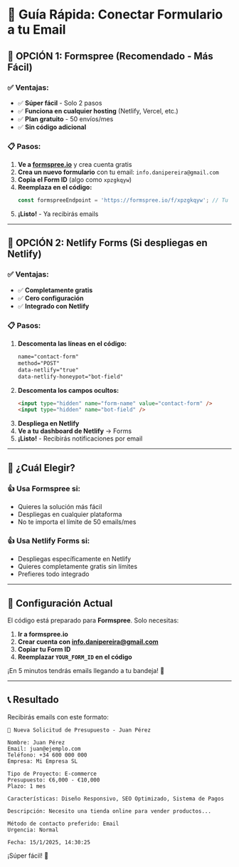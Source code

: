 # 📧 Guía Rápida: Conectar Formulario a tu Email

## 🚀 OPCIÓN 1: Formspree (Recomendado - Más Fácil)

### ✅ Ventajas:
- ✅ **Súper fácil** - Solo 2 pasos
- ✅ **Funciona en cualquier hosting** (Netlify, Vercel, etc.)
- ✅ **Plan gratuito** - 50 envíos/mes
- ✅ **Sin código adicional**

### 📋 Pasos:
1. **Ve a [formspree.io](https://formspree.io)** y crea cuenta gratis
2. **Crea un nuevo formulario** con tu email: `info.danipereira@gmail.com`
3. **Copia el Form ID** (algo como `xpzgkqyw`)
4. **Reemplaza en el código:**
   ```javascript
   const formspreeEndpoint = 'https://formspree.io/f/xpzgkqyw'; // Tu Form ID aquí
   ```
5. **¡Listo!** - Ya recibirás emails

---

## 🚀 OPCIÓN 2: Netlify Forms (Si despliegas en Netlify)

### ✅ Ventajas:
- ✅ **Completamente gratis**
- ✅ **Cero configuración**
- ✅ **Integrado con Netlify**

### 📋 Pasos:
1. **Descomenta las líneas en el código:**
   ```html
   name="contact-form"
   method="POST"
   data-netlify="true"
   data-netlify-honeypot="bot-field"
   ```
2. **Descomenta los campos ocultos:**
   ```html
   <input type="hidden" name="form-name" value="contact-form" />
   <input type="hidden" name="bot-field" />
   ```
3. **Despliega en Netlify**
4. **Ve a tu dashboard de Netlify** → Forms
5. **¡Listo!** - Recibirás notificaciones por email

---

## 🎯 ¿Cuál Elegir?

### 👍 **Usa Formspree si:**
- Quieres la solución más fácil
- Despliegas en cualquier plataforma
- No te importa el límite de 50 emails/mes

### 👍 **Usa Netlify Forms si:**
- Despliegas específicamente en Netlify
- Quieres completamente gratis sin límites
- Prefieres todo integrado

---

## 🔧 Configuración Actual

El código está preparado para **Formspree**. Solo necesitas:

1. **Ir a formspree.io**
2. **Crear cuenta con info.danipereira@gmail.com**
3. **Copiar tu Form ID**
4. **Reemplazar `YOUR_FORM_ID` en el código**

¡En 5 minutos tendrás emails llegando a tu bandeja! 📨

---

## 📞 Resultado

Recibirás emails con este formato:

```
🚀 Nueva Solicitud de Presupuesto - Juan Pérez

Nombre: Juan Pérez
Email: juan@ejemplo.com
Teléfono: +34 600 000 000
Empresa: Mi Empresa SL

Tipo de Proyecto: E-commerce
Presupuesto: €6,000 - €10,000
Plazo: 1 mes

Características: Diseño Responsivo, SEO Optimizado, Sistema de Pagos

Descripción: Necesito una tienda online para vender productos...

Método de contacto preferido: Email
Urgencia: Normal

Fecha: 15/1/2025, 14:30:25
```

¡Súper fácil! 🎉